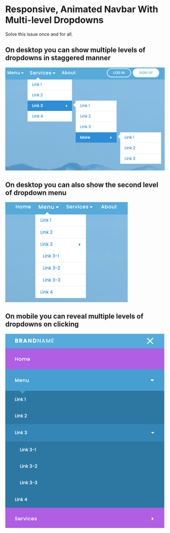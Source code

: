 
# Responsive, Animated Navbar With Multi-level Dropdowns

Solve this issue once and for all.

## On desktop you can show multiple levels of dropdowns in staggered manner

![second level dropdown displayed](assets/three-levels-dropdowns.png)

## On desktop you can also show the second level of dropdown menu

![second level dropdown displayed](assets/show-dropdown.png)

## On mobile you can reveal multiple levels of dropdowns on clicking

![second level dropdown displayed](assets/multi-level-dropdowns-in-mobile.png)
